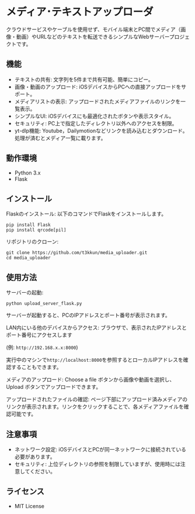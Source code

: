 # メディア･テキストアップローダ
クラウドサービスやケーブルを使用せず、モバイル端末とPC間でメディア（画像・動画）やURLなどのテキストを転送できるシンプルなWebサーバープロジェクトです。

## 機能
- テキストの共有: 文字列を5件まで共有可能、簡単にコピー。
- 画像・動画のアップロード: iOSデバイスからPCへの直接アップロードをサポート。
- メディアリストの表示: アップロードされたメディアファイルのリンクを一覧表示。
- シンプルなUI: iOSデバイスにも最適化されたボタンや表示スタイル。
- セキュリティ: PC上で指定したディレクトリ以外へのアクセスを制限。
- yt-dlp機能: Youtube，Dailymotionなどリンクを読み込むとダウンロード。処理が済むとメディア一覧に載ります。

## 動作環境
- Python 3.x
- Flask

## インストール
Flaskのインストール: 以下のコマンドでFlaskをインストールします。
```
pip install Flask
pip install qrcode[pil]
```

リポジトリのクローン:
```
git clone https://github.com/t3kkun/media_uploader.git
cd media_uploader
```

## 使用方法
サーバーの起動:
```
python upload_server_flask.py
```
サーバーが起動すると、PCのIPアドレスとポート番号が表示されます。

LAN内にいる他のデバイスからアクセス: ブラウザで、表示されたIPアドレスとポート番号にアクセスします

(例: `http://192.168.x.x:8000`)

実行中のマシンで`http://localhost:8000`を参照するとローカルIPアドレスを確認することもできます。

メディアのアップロード: Choose a file ボタンから画像や動画を選択し、Upload ボタンでアップロードできます。

アップロードされたファイルの確認: ページ下部にアップロード済みメディアのリンクが表示されます。リンクをクリックすることで、各メディアファイルを確認可能です。

## 注意事項
- ネットワーク設定: iOSデバイスとPCが同一ネットワークに接続されている必要があります。
- セキュリティ: 上位ディレクトリの参照を制限していますが、使用時には注意してください。

## ライセンス
- MIT License
